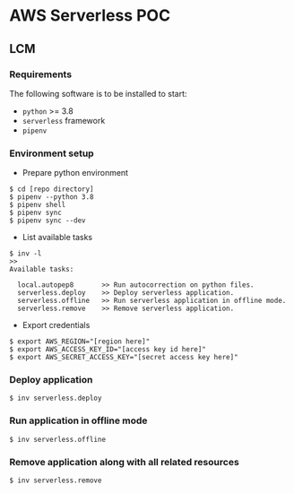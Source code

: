 # AWS Serverless POC

## LCM

### Requirements

The following software is to be installed to start:

- `python` >= 3.8
- `serverless` framework
- `pipenv`

### Environment setup

- Prepare python environment

```
$ cd [repo directory]
$ pipenv --python 3.8
$ pipenv shell
$ pipenv sync
$ pipenv sync --dev
```

- List available tasks

```
$ inv -l
>>
Available tasks:

  local.autopep8       >> Run autocorrection on python files.
  serverless.deploy    >> Deploy serverless application.
  serverless.offline   >> Run serverless application in offline mode.
  serverless.remove    >> Remove serverless application.

```

- Export credentials

```
$ export AWS_REGION="[region here]"
$ export AWS_ACCESS_KEY_ID="[access key id here]"
$ export AWS_SECRET_ACCESS_KEY="[secret access key here]"

```

### Deploy application

```
$ inv serverless.deploy
```

### Run application in offline mode

```
$ inv serverless.offline
```

### Remove application along with all related resources

```
$ inv serverless.remove
```

